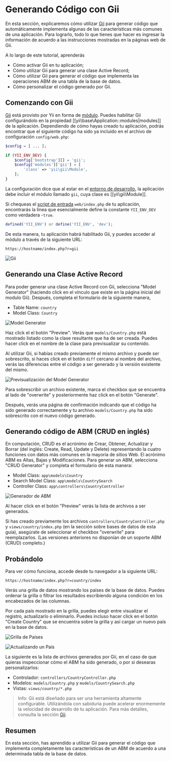 Generando Código con Gii
========================

En esta sección, explicaremos cómo utilizar [Gii](tool-gii.md) para generar código que automáticamente
implementa algunas de las características más comunes de una aplicación. Para lograrlo, todo lo que tienes que hacer es
ingresar la información de acuerdo a las instrucciones mostradas en la páginas web de Gii.

A lo largo de este tutorial, aprenderás

* Cómo activar Gii en tu aplicación;
* Cómo utilizar Gii para generar una clase Active Record;
* Cómo utilizar Gii para generar el código que implementa las operaciones ABM de una tabla de la base de datos.
* Cómo personalizar el código generado por Gii.


Comenzando con Gii <span id="starting-gii"></span>
------------------

[Gii](tool-gii.md) está provisto por Yii en forma de [módulo](structure-modules.md). Puedes habilitar Gii
configurándolo en la propiedad [[yii\base\Application::modules|modules]] de la aplicación. Dependiendo de cómo hayas creado tu aplicación, podrás encontrar que el siguiente código ha sido ya incluido en el archivo de configuración `config/web.php`:

```php
$config = [ ... ];

if (YII_ENV_DEV) {
    $config['bootstrap'][] = 'gii';
    $config['modules']['gii'] = [
        'class' => 'yii\gii\Module',
    ];
}
```

La configuración dice que al estar en el [entorno de desarrollo](concept-configurations.md#environment-constants),
la aplicación debe incluir el módulo llamado `gii`, cuya clase es [[yii\gii\Module]].

Si chequeas el [script de entrada](structure-entry-scripts.md) `web/index.php` de tu aplicación, encontrarás la línea
que esencialmente define la constante `YII_ENV_DEV` como verdadera -`true`.

```php
defined('YII_ENV') or define('YII_ENV', 'dev');
```

De esta manera, tu aplicación habrá habilitado Gii, y puedes acceder al módulo a través de la siguiente URL:

```
https://hostname/index.php?r=gii
```

![Gii](images/start-gii.png)


Generando una Clase Active Record <span id="generating-ar"></span>
---------------------------------

Para poder generar una clase Active Record con Gii, selecciona "Model Generator" (haciendo click en el vínculo que existe en la página inicial del modulo Gii). Después, completa el formulario de la siguiente manera,

* Table Name: `country`
* Model Class: `Country`

![Model Generator](images/start-gii-model.png)

Haz click el el botón "Preview". Verás que `models/Country.php` está mostrado listado como la clase resultante que ha de ser creada. Puedes hacer click en el nombre de la clase para previsualizar su contenido.

Al utilizar Gii, si habías creado previamente el mismo archivo y puede ser sobrescrito, si haces click
en el botón `diff` cercano al nombre del archivo, verás las diferencias entre el código a ser generado
y la versión existente del mismo.

![Previsualización del Model Generator](images/start-gii-model-preview.png)

Para sobrescribir un archivo existente, marca el checkbox que se encuentra al lado de "overwrite" y posteriormente haz click en el botón "Generate".

Después, verás una página de confirmación indicando que el código ha sido generado correctamente y tu archivo `models/Country.php`
ha sido sobrescrito con el nuevo código generado.


Generando código de ABM (CRUD en inglés) <span id="generating-crud"></span>
----------------------------------------

En computación, CRUD es el acrónimo de Crear, Obtener, Actualizar y Borrar (del inglés: Create, Read, Update y Delete) 
representando la cuatro funciones con datos más comunes en la mayoría de sitios Web. 
El acrónimo ABM es Altas, Bajas y Modificaciones. Para generar un ABM, selecciona "CRUD Generator" y completa el formulario de esta manera:

* Model Class: `app\models\Country`
* Search Model Class: `app\models\CountrySearch`
* Controller Class: `app\controllers\CountryController`

![Generador de ABM](images/start-gii-crud.png)

Al hacer click en el botón "Preview" verás la lista de archivos a ser generados.

Si has creado previamente los archivos `controllers/CountryController.php` y
`views/country/index.php` (en la sección sobre bases de datos de esta guía), asegúrate de seleccionar el checkbox "overwrite" para reemplazarlos. (Las versiones anteriores no disponían de un soporte ABM (CRUD) completo.)


Probándolo <span id="trying-it-out"></span>
----------

Para ver cómo funciona, accede desde tu navegador a la siguiente URL:

```
https://hostname/index.php?r=country/index
```

Verás una grilla de datos mostrando los países de la base de datos. Puedes ordenar la grilla
o filtrar los resultados escribiendo alguna condición en los encabezados de las columnas.

Por cada país mostrado en la grilla, puedes elegir entre visualizar el registro, actualizarlo o eliminarlo.
Puedes incluso hacer click en el botón "Create Country" que se encuentra sobre la grilla y así cargar
un nuevo país en la base de datos.

![Grilla de Países](images/start-gii-country-grid.png)

![Actualizando un País](images/start-gii-country-update.png)

La siguiente es la lista de archivos generados por Gii, en el caso de que quieras inspeccionar cómo el ABM ha sido generado,
o por si desearas personalizarlos:

* Controlador: `controllers/CountryController.php`
* Modelos: `models/Country.php` y `models/CountrySearch.php`
* Vistas: `views/country/*.php`

> Info: Gii está diseñado para ser una herramienta altamente configurable. Utilizándola con sabiduría
  puede acelerar enormemente la velocidad de desarrollo de tu aplicación. Para más detalles, consulta la
  sección [Gii](tool-gii.md).


Resumen <span id="summary"></span>
-------

En esta sección, has aprendido a utilizar Gii para generar el código que implementa completamente las características
de un ABM de acuerdo a una determinada tabla de la base de datos.
